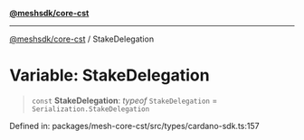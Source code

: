 [**@meshsdk/core-cst**](../README.md)

***

[@meshsdk/core-cst](../globals.md) / StakeDelegation

# Variable: StakeDelegation

> `const` **StakeDelegation**: *typeof* `StakeDelegation` = `Serialization.StakeDelegation`

Defined in: packages/mesh-core-cst/src/types/cardano-sdk.ts:157
